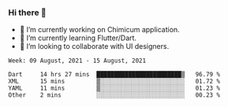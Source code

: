 ### Hi there 👋

<!--
**devcat37/devcat37** is a ✨ _special_ ✨ repository because its `README.md` (this file) appears on your GitHub profile.-->


- 🔭 I’m currently working on Chimicum application.
- 🌱 I’m currently learning Flutter/Dart.
- 👯 I’m looking to collaborate with UI designers.
<!-- - 🤔 I’m looking for help with ... -->

<!--START_SECTION:waka-->
```text
Week: 09 August, 2021 - 15 August, 2021

Dart     14 hrs 27 mins  ████████████████████████▒   96.79 % 
XML      15 mins         ▒░░░░░░░░░░░░░░░░░░░░░░░░   01.72 % 
YAML     11 mins         ▒░░░░░░░░░░░░░░░░░░░░░░░░   01.23 % 
Other    2 mins          ░░░░░░░░░░░░░░░░░░░░░░░░░   00.23 % 
```
<!--END_SECTION:waka-->
